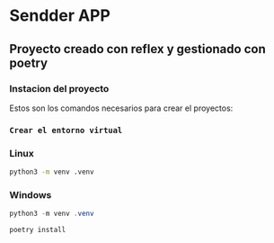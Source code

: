 # Sendder APP



## Proyecto creado con reflex y gestionado con poetry

### Instacion del proyecto

Estos son los comandos necesarios para crear el proyectos:

### `Crear el entorno virtual`
### Linux
```sh
python3 -m venv .venv
```
### Windows
```powershell
python3 -m venv .venv
```


```sh
poetry install
```
